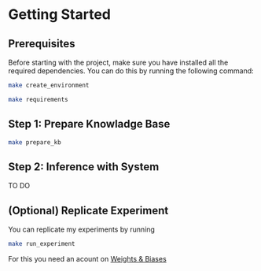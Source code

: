 # Getting Started

## Prerequisites

Before starting with the project, make sure you have installed all the required dependencies. You can do this by running the following command:

```sh
make create_environment
```

```sh
make requirements
```

## Step 1: Prepare Knowladge Base

```sh
make prepare_kb
```

## Step 2: Inference with System

TO DO

## (Optional) Replicate Experiment
You can replicate my experiments by running 
```sh
make run_experiment
```
For this you need an acount on [Weights & Biases](https://wandb.ai/site/)

